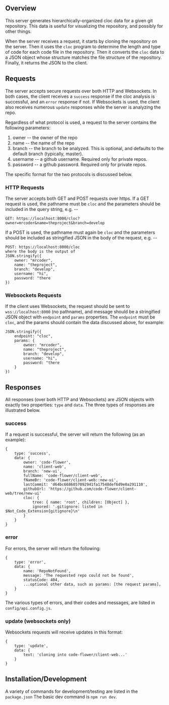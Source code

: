 
## Overview
This server generates hierarchically-organized cloc data for a given git repository. This data is useful for visualizing the repository, and possibly for other things.

When the server receives a request, it starts by cloning the repository on the server. Then it uses the `cloc` program to determine the length and type of code for each code file in the repository. Then it converts the `cloc` data to a JSON object whose structure matches the file structure of the repository. Finally, it returns the JSON to the client.

## Requests
The server accepts secure requests over both HTTP and Websockets. In both cases, the client receives a `success` response if the cloc analysis is successful, and an `error` response if not. If Websockets is used, the client also receives numerous `update` responses while the server is analyzing the repo.

Regardless of what protocol is used, a request to the server contains the following parameters:

1. owner -- the owner of the repo
2. name -- the name of the repo
3. branch -- the branch to be analyzed. This is optional, and defaults to the default branch (typically, master).
4. username -- a github username. Required only for private repos.
5. password -- a github password. Required only for private repos.

The specific format for the two protocols is discussed below.

### HTTP Requests
The server accepts both GET and POST requests over https. If a GET request is used, the pathname must be `cloc` and the parameters should be included in the query string, e.g. --
```
GET: https://localhost:8000/cloc?owner=mrcoder&name=theproject&branch=develop
```
If a POST is used, the pathname must again be `cloc` and the parameters should be included as stringified JSON in the body of the request, e.g. --
```
POST: https://localhost:8000/cloc
where the body is the output of
JSON.stringify({
    owner: "mrcoder",
    name: "theproject",
    branch: "develop",
    username: "hi",
    password: "there
})
```

### Websockets Requests
If the client uses Websockets, the request should be sent to `wss://localhost:8000` (no pathname), and message should be a stringified JSON object with `endpoint` and `params` properties. The `endpoint` must be `cloc`, and the params should contain the data discussed above, for example:
```
JSON.stringify({
    endpoint: "cloc",
    params: {
        owner: "mrcoder",
        name: "theproject",
        branch: "develop",
        username: "hi",
        password: "there
    }
})
```

## Responses
All responses (over both HTTP and Websockets) are JSON objects with exactly two properties: `type` and `data`. The three types of responses are illustrated below.

### success
If a request is successful, the server will return the following (as an example):
```
{
    type: 'success',
    data: {
        owner: 'code-flower',
        name: 'client-web',
        branch: 'new-ui',
        fullName: 'code-flower/client-web',
        fNameBr: 'code-flower/client-web::new-ui',
        lastCommit: 'd64bc6686057092941fa17548def6d9e0a291110',
        githubUrl: 'https://github.com/code-flower/client-web/tree/new-ui'
        cloc: {
            tree: { name: 'root', children: [Object] },
            ignored: '.gitignore: listed in $Not_Code_Extension{gitignore}\n'
        }
    }
}
```

### error
For errors, the server will return the following:
```
{
    type: 'error',
    data: {
        name: 'RepoNotFound',
        message: 'The requested repo could not be found',
        statusCode: 404,
        ...optional other data, such as params: [the request params],
    }
}
```
The various types of errors, and their codes and messages, are listed in `config/api.config.js`.

### update (websockets only)
Websockets requests will receive updates in this format:
```
{
    type: 'update',
    data: {
        text: 'cloning into code-flower/client-web...'
    }
}
```

## Installation/Development

A variety of commands for development/testing are listed in the `package.json`
The basic dev command is `npm run dev`.
